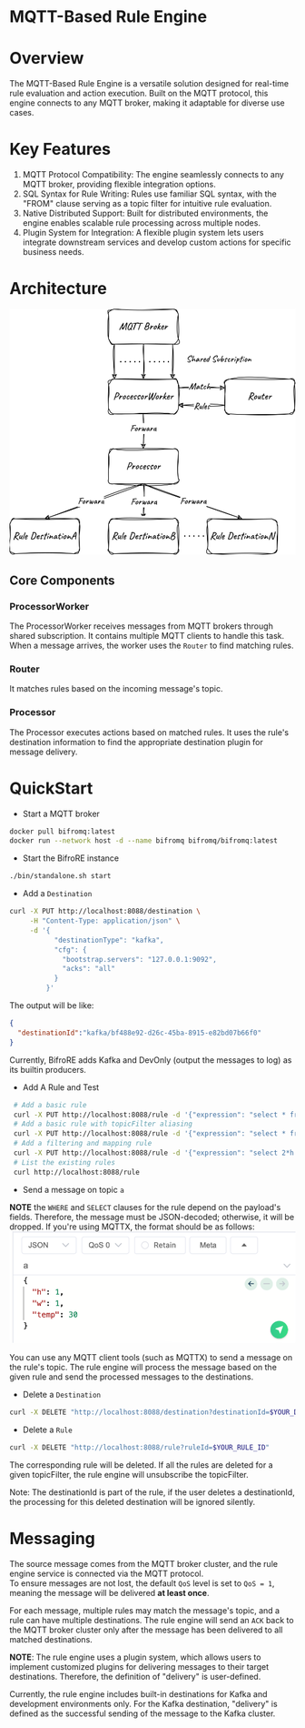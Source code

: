 # MQTT-Based Rule Engine

# Overview

The MQTT-Based Rule Engine is a versatile solution designed for real-time rule evaluation and action execution. Built on the MQTT protocol, this engine connects to any MQTT broker, making it adaptable for diverse use cases.

# Key Features

1. MQTT Protocol Compatibility: The engine seamlessly connects to any MQTT broker, providing flexible integration options.
2. SQL Syntax for Rule Writing: Rules use familiar SQL syntax, with the "FROM" clause serving as a topic filter for intuitive rule evaluation.
3. Native Distributed Support: Built for distributed environments, the engine enables scalable rule processing across multiple nodes.
4. Plugin System for Integration: A flexible plugin system lets users integrate downstream services and develop custom actions for specific business needs.

# Architecture

![rule-engine.svg](docs/figures/rule-engine.svg)

## Core Components

### ProcessorWorker

The ProcessorWorker receives messages from MQTT brokers through shared subscription. It contains multiple MQTT clients to handle this task. When a message arrives, the worker uses the `Router` to find matching rules.

### Router

It matches rules based on the incoming message's topic.

### Processor

The Processor executes actions based on matched rules. It uses the rule's destination information to find the appropriate destination plugin for message delivery.

# QuickStart

- Start a MQTT broker

```bash
docker pull bifromq:latest
docker run --network host -d --name bifromq bifromq/bifromq:latest
```

- Start the BifroRE instance

```bash
./bin/standalone.sh start
```

- Add a `Destination`
```bash
curl -X PUT http://localhost:8088/destination \
     -H "Content-Type: application/json" \
     -d '{
           "destinationType": "kafka",
           "cfg": {
             "bootstrap.servers": "127.0.0.1:9092",
             "acks": "all"
           }
         }'
```
The output will be like:
```json
{
  "destinationId":"kafka/bf488e92-d26c-45ba-8915-e82bd07b66f0"
}
```
Currently, BifroRE adds Kafka and DevOnly (output the messages to log) as its builtin producers.

- Add A Rule and Test

```bash
 # Add a basic rule
 curl -X PUT http://localhost:8088/rule -d '{"expression": "select * from a", "destinations": ["kafka/bf488e92-d26c-45ba-8915-e82bd07b66f0"]}'
 # Add a basic rule with topicFilter aliasing
 curl -X PUT http://localhost:8088/rule -d '{"expression": "select * from a as source_a", "destinations": ["kafka/bf488e92-d26c-45ba-8915-e82bd07b66f0"]}'
 # Add a filtering and mapping rule
 curl -X PUT http://localhost:8088/rule -d '{"expression": "select 2*h as new_height, 2*w as new_width from \"a/b/c\" where temp > 25", "destinations": ["kafka/bf488e92-d26c-45ba-8915-e82bd07b66f0"]}'
 # List the existing rules
 curl http://localhost:8088/rule
```

- Send a message on topic `a`

**NOTE** the `WHERE` and `SELECT` clauses for the rule depend on the payload's fields. Therefore, the message must be 
JSON-decoded; otherwise, it will be dropped. If you're using MQTTX, the format should be as follows:
![payload_format](docs/figures/payload_format.png)

You can use any MQTT client tools (such as MQTTX) to send a message on the rule's topic. The rule engine will process 
the message based on the given rule and send the processed messages to the destinations.

- Delete a `Destination`
```bash
curl -X DELETE "http://localhost:8088/destination?destinationId=$YOUR_DESTINATION_ID
```

- Delete a `Rule`
```bash
curl -X DELETE "http://localhost:8088/rule?ruleId=$YOUR_RULE_ID"
```
The corresponding rule will be deleted. If all the rules are deleted for a given topicFilter, the rule engine will 
unsubscribe the topicFilter.

Note: The destinationId is part of the rule, if the user deletes a destinationId, the processing for this deleted 
destination will be ignored silently.

# Messaging

The source message comes from the MQTT broker cluster, and the rule engine service is connected via the MQTT protocol.  
To ensure messages are not lost, the default `QoS` level is set to `QoS = 1`, meaning the message will be delivered **at least once**.

For each message, multiple rules may match the message's topic, and a rule can have multiple destinations. The rule 
engine will send an `ACK` back to the MQTT broker cluster only after the message has been delivered to all matched destinations.

**NOTE**: The rule engine uses a plugin system, which allows users to implement customized plugins for delivering 
messages to their target destinations. Therefore, the definition of "delivery" is user-defined.

Currently, the rule engine includes built-in destinations for Kafka and development environments only. For the Kafka 
destination, "delivery" is defined as the successful sending of the message to the Kafka cluster.
